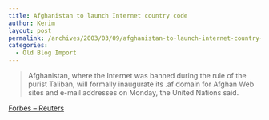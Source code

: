 ```yaml
---
title: Afghanistan to launch Internet country code
author: Kerim
layout: post
permalink: /archives/2003/03/09/afghanistan-to-launch-internet-country-code/
categories:
  - Old Blog Import
---
```


>   Afghanistan, where the Internet was banned during the rule of the purist Taliban, will formally inaugurate its .af domain for Afghan Web sites and e-mail addresses on Monday, the United Nations said.


<a href="http://www.forbes.com/technology/newswire/2003/03/09/rtr901402.html" onclick="_gaq.push(['_trackEvent', 'outbound-article', 'http://www.forbes.com/technology/newswire/2003/03/09/rtr901402.html', 'Forbes &#8211; Reuters']);" >Forbes &#8211; Reuters</a>

